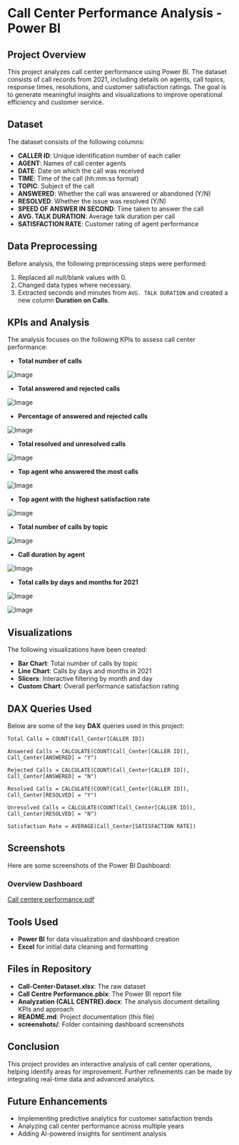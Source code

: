 # Call Center Performance Analysis - Power BI 


## Project Overview
This project analyzes call center performance using Power BI. The dataset consists of call records from 2021, including details on agents, call topics, response times, resolutions, and customer satisfaction ratings. The goal is to generate meaningful insights and visualizations to improve operational efficiency and customer service.

## Dataset
The dataset consists of the following columns:
- **CALLER ID**: Unique identification number of each caller
- **AGENT**: Names of call center agents
- **DATE**: Date on which the call was received
- **TIME**: Time of the call (hh:mm:ss format)
- **TOPIC**: Subject of the call
- **ANSWERED**: Whether the call was answered or abandoned (Y/N)
- **RESOLVED**: Whether the issue was resolved (Y/N)
- **SPEED OF ANSWER IN SECOND**: Time taken to answer the call
- **AVG. TALK DURATION**: Average talk duration per call
- **SATISFACTION RATE**: Customer rating of agent performance

## Data Preprocessing
Before analysis, the following preprocessing steps were performed:
1. Replaced all null/blank values with 0.
2. Changed data types where necessary.
3. Extracted seconds and minutes from `AVG. TALK DURATION` and created a new column **Duration on Calls**.

## KPIs and Analysis
The analysis focuses on the following KPIs to assess call center performance:
- **Total number of calls**
 
 ![Image](https://github.com/user-attachments/assets/ec02dd4a-f201-41ab-99ee-36d9bbc20118)

- **Total answered and rejected calls**
 
 ![Image](https://github.com/user-attachments/assets/ce9a8901-36c0-4645-bc4b-97d488f07ba1)

- **Percentage of answered and rejected calls**
 
 ![Image](https://github.com/user-attachments/assets/3e5af8ea-9e0b-4982-b99a-1e53fecab686)

- **Total resolved and unresolved calls**
 
 ![Image](https://github.com/user-attachments/assets/5f997234-5db0-49ce-b113-c63e4aad82e1)

- **Top agent who answered the most calls**
 
 ![Image](https://github.com/user-attachments/assets/d3c5fe9d-978f-436a-a834-b32f0e4020b7)

- **Top agent with the highest satisfaction rate**
 
 ![Image](https://github.com/user-attachments/assets/9e63999e-e01c-46f3-8e38-9d672e82c9d1)

- **Total number of calls by topic**
 
 ![Image](https://github.com/user-attachments/assets/120142c0-388d-4b33-adff-efa5497cbcb5)

- **Call duration by agent**
 
 ![Image](https://github.com/user-attachments/assets/392fa7d6-ab67-4e40-b7db-cf0cee9bd050)

- **Total calls by days and months for 2021**
 
 ![Image](https://github.com/user-attachments/assets/f4ef974e-2222-4fd0-b9f2-611b694260a3)

 ![Image](https://github.com/user-attachments/assets/1662e576-76d3-48fb-929c-0d026123b37e)
 

## Visualizations
The following visualizations have been created:
- **Bar Chart**: Total number of calls by topic
- **Line Chart**: Calls by days and months in 2021
- **Slicers**: Interactive filtering by month and day
- **Custom Chart**: Overall performance satisfaction rating

## DAX Queries Used
Below are some of the key **DAX** queries used in this project:
```DAX
Total Calls = COUNT(Call_Center[CALLER ID])

Answered Calls = CALCULATE(COUNT(Call_Center[CALLER ID]), Call_Center[ANSWERED] = "Y")

Rejected Calls = CALCULATE(COUNT(Call_Center[CALLER ID]), Call_Center[ANSWERED] = "N")

Resolved Calls = CALCULATE(COUNT(Call_Center[CALLER ID]), Call_Center[RESOLVED] = "Y")

Unresolved Calls = CALCULATE(COUNT(Call_Center[CALLER ID]), Call_Center[RESOLVED] = "N")

Satisfaction Rate = AVERAGE(Call_Center[SATISFACTION RATE])
```

## Screenshots
Here are some screenshots of the Power BI Dashboard:

### Overview Dashboard
[Call centere performance.pdf](https://github.com/user-attachments/files/18731387/Call.centere.performance.pdf)

## Tools Used
- **Power BI** for data visualization and dashboard creation
- **Excel** for initial data cleaning and formatting

## Files in Repository
- **Call-Center-Dataset.xlsx**: The raw dataset
- **Call Centre Performance.pbix**: The Power BI report file
- **Analyzation (CALL CENTRE).docx**: The analysis document detailing KPIs and approach
- **README.md**: Project documentation (this file)
- **screenshots/**: Folder containing dashboard screenshots

## Conclusion
This project provides an interactive analysis of call center operations, helping identify areas for improvement. Further refinements can be made by integrating real-time data and advanced analytics.

## Future Enhancements
- Implementing predictive analytics for customer satisfaction trends
- Analyzing call center performance across multiple years
- Adding AI-powered insights for sentiment analysis



